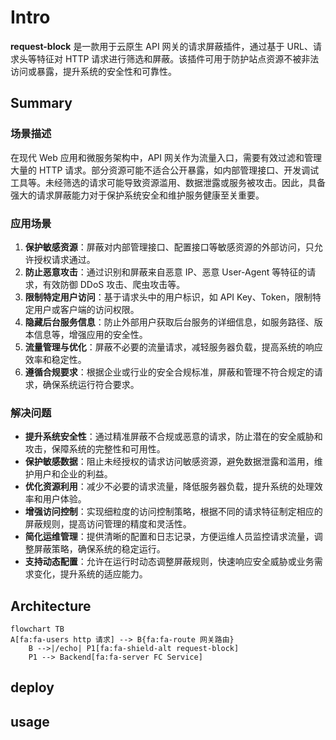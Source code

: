 # Intro
**request-block** 是一款用于云原生 API 网关的请求屏蔽插件，通过基于 URL、请求头等特征对 HTTP 请求进行筛选和屏蔽。该插件可用于防护站点资源不被非法访问或暴露，提升系统的安全性和可靠性。

## Summary
### 场景描述
在现代 Web 应用和微服务架构中，API 网关作为流量入口，需要有效过滤和管理大量的 HTTP 请求。部分资源可能不适合公开暴露，如内部管理接口、开发调试工具等。未经筛选的请求可能导致资源滥用、数据泄露或服务被攻击。因此，具备强大的请求屏蔽能力对于保护系统安全和维护服务健康至关重要。

### 应用场景
1. **保护敏感资源**：屏蔽对内部管理接口、配置接口等敏感资源的外部访问，只允许授权请求通过。
2. **防止恶意攻击**：通过识别和屏蔽来自恶意 IP、恶意 User-Agent 等特征的请求，有效防御 DDoS 攻击、爬虫攻击等。
3. **限制特定用户访问**：基于请求头中的用户标识，如 API Key、Token，限制特定用户或客户端的访问权限。
4. **隐藏后台服务信息**：防止外部用户获取后台服务的详细信息，如服务路径、版本信息等，增强应用的安全性。
5. **流量管理与优化**：屏蔽不必要的流量请求，减轻服务器负载，提高系统的响应效率和稳定性。
6. **遵循合规要求**：根据企业或行业的安全合规标准，屏蔽和管理不符合规定的请求，确保系统运行符合要求。

### 解决问题
- **提升系统安全性**：通过精准屏蔽不合规或恶意的请求，防止潜在的安全威胁和攻击，保障系统的完整性和可用性。
- **保护敏感数据**：阻止未经授权的请求访问敏感资源，避免数据泄露和滥用，维护用户和企业的利益。
- **优化资源利用**：减少不必要的请求流量，降低服务器负载，提升系统的处理效率和用户体验。
- **增强访问控制**：实现细粒度的访问控制策略，根据不同的请求特征制定相应的屏蔽规则，提高访问管理的精度和灵活性。
- **简化运维管理**：提供清晰的配置和日志记录，方便运维人员监控请求流量，调整屏蔽策略，确保系统的稳定运行。
- **支持动态配置**：允许在运行时动态调整屏蔽规则，快速响应安全威胁或业务需求变化，提升系统的适应能力。


## Architecture
```mermaid
flowchart TB
A[fa:fa-users http 请求] --> B{fa:fa-route 网关路由}
	B -->|/echo| P1[fa:fa-shield-alt request-block]
	P1 --> Backend[fa:fa-server FC Service]
```
## deploy

## usage